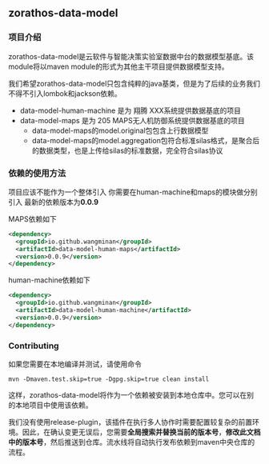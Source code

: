 ## zorathos-data-model

### 项目介绍

zorathos-data-model是云软件与智能决策实验室数据中台的数据模型基底。该module将以maven module的形式为其他主干项目提供数据模型支持。

我们希望zorathos-data-model只包含纯粹的java基类，但是为了后续的业务我们不得不引入lombok和jackson依赖。

+ data-model-human-machine 是为 翔腾 XXX系统提供数据基底的项目
+ data-model-maps 是为 205 MAPS无人机防御系统提供数据基底的项目
  + data-model-maps的model.original包包含上行数据模型
  + data-model-maps的model.aggregation包符合标准silas格式，是聚合后的数据类型，也是上传给silas的标准数据，完全符合silas协议

### 依赖的使用方法

项目应该不能作为一个整体引入 你需要在human-machine和maps的模块做分别引入 最新的依赖版本为**0.0.9**

MAPS依赖如下

```xml
<dependency>
  <groupId>io.github.wangminan</groupId>
  <artifactId>data-model-human-maps</artifactId>
  <version>0.0.9</version>
</dependency>
```

human-machine依赖如下

```xml
<dependency>
  <groupId>io.github.wangminan</groupId>
  <artifactId>data-model-human-machine</artifactId>
  <version>0.0.9</version>
</dependency>
```

### Contributing

如果您需要在本地编译并测试，请使用命令

```shell
mvn -Dmaven.test.skip=true -Dgpg.skip=true clean install
```

这样，zorathos-data-model将作为一个依赖被安装到本地仓库中。您可以在别的本地项目中使用该依赖。

我们没有使用release-plugin，该插件在执行多人协作时需要配置较复杂的前置环境。因此，在确认变更无误后，您需要**全局搜索并替换当前的版本号**，**修改此文档中的版本号**，然后推送到仓库。流水线将自动执行发布依赖到maven中央仓库的流程。
